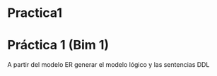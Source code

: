 # Practica1
# Práctica 1 (Bim 1) #
A partir del modelo ER generar el modelo lógico y las sentencias DDL
